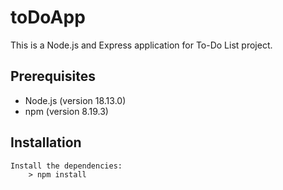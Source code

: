# toDoApp

This is a Node.js and Express application for To-Do List project.

## Prerequisites

- Node.js (version 18.13.0)
- npm (version 8.19.3)

## Installation

    Install the dependencies: 
        > npm install
    
